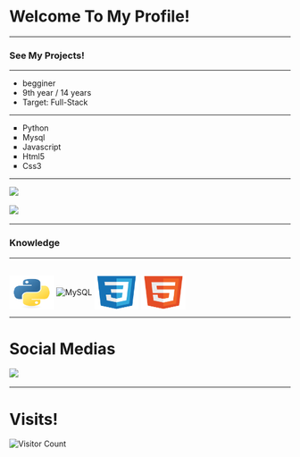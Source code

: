 
# Welcome To My Profile!
***
### See My Projects!

<hr>

 - begginer
 - 9th year / 14 years
 - Target: Full-Stack

 <hr>
 <ul type="square">
     <p>
         
<li>Python<br>
 
<li>Mysql<br>
 
<li>Javascript<br>
 
<li>Html5<br>
 
<li>Css3<br>

 </ul>
 <hr>
 <div>
  <a href="https://github.com/AthosFB">
  <img height="120em" src="https://github-readme-stats.vercel.app/api?username=AthosFB&layout=compact&hide_title=true&hide_border=true&show_icons=true&include_all_commits=true&line_height=21&theme=vue">
  
  <img height="120em" src="https://github-readme-stats.vercel.app/api/top-langs/?username=AthosFB&layout=compact&include_all_commits=true&show_icons=true&line_height=21&theme=vue"></a>
</div>

***

### Knowledge

***

<div style="display: inline_block"><br>

<img align="center" alt="Python" height="60" width="80" src="https://raw.githubusercontent.com/devicons/devicon/master/icons/python/python-original.svg">

<img align="center" alt="MySQL" height="120" width="120" src="https://waresoft.com.br/wp-content/uploads/2021/04/MySQL_Logo_600x600.png">

<img align="center" alt="Athos-CSS" height="60" width="80" src="https://raw.githubusercontent.com/devicons/devicon/master/icons/css3/css3-original.svg">

<img align="center" alt="HTML" height="60" width="80" src="https://raw.githubusercontent.com/devicons/devicon/master/icons/html5/html5-original.svg">

</div>
 
<hr>
 <h1>Social Medias</h1>
<div> 

  <a href="https://www.instagram.com/athosfavaron/" target="_blank"><img src="https://img.shields.io/badge/-Instagram-%23E4405F?style=for-the-badge&logo=instagram&logoColor=black"></a>
 
***

 <h1>Visits!</h1>
 </div> 

![Visitor Count](https://profile-counter.glitch.me/AthosFB/count.svg)
